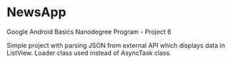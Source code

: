 # NewsApp
Google Android Basics Nanodegree Program - Project 6

Simple project with parsing JSON from external API which displays data in ListView.
Loader class used instead of AsyncTask class.
